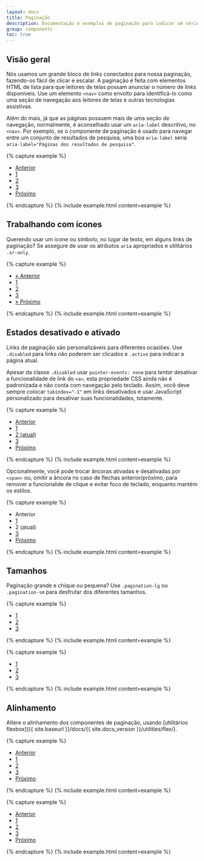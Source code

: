 ```yaml
---
layout: docs
title: Paginação
description: Documentação e exemplos de paginação para indicar um série de conteúdos relacionados, existentes em várias páginas.
group: components
toc: true
---
```


## Visão geral

Nós usamos um grande bloco de links conectados para nossa paginação, fazendo-os fácil de clicar e escalar. A paginação é feita com elementos HTML de lista para que leitores de telas possam anunciar o número de links disponíveis. Use um elemento `<nav>` como envolto para identificá-lo como uma seção de navegação aos leitores de telas e outras tecnologias assistivas.

Além do mais, já que as páginas possuem mais de uma seção de navegação, normalmente, é aconselhado usar um `aria-label` descritivo, no `<nav>`. Por exemplo, se o componente de paginação é usado para navegar entre um conjunto de resultados de pesquisa, uma boa `aria-label` seria  `aria-label="Páginas dos resultados de pesquisa"`.

{% capture example %}
<nav aria-label="Navegação de página exemplo">
  <ul class="pagination">
    <li class="page-item"><a class="page-link" href="#">Anterior</a></li>
    <li class="page-item"><a class="page-link" href="#">1</a></li>
    <li class="page-item"><a class="page-link" href="#">2</a></li>
    <li class="page-item"><a class="page-link" href="#">3</a></li>
    <li class="page-item"><a class="page-link" href="#">Próximo</a></li>
  </ul>
</nav>
{% endcapture %}
{% include example.html content=example %}

## Trabalhando com ícones

Querendo usar um ícone ou símbolo, no lugar de texto, em alguns links de paginação? Se assegure de usar os atributos `aria` apropriados e utilitários `.sr-only`.

{% capture example %}
<nav aria-label="Navegação de página exemplo">
  <ul class="pagination">
    <li class="page-item">
      <a class="page-link" href="#" aria-label="Anterior">
        <span aria-hidden="true">&laquo;</span>
        <span class="sr-only">Anterior</span>
      </a>
    </li>
    <li class="page-item"><a class="page-link" href="#">1</a></li>
    <li class="page-item"><a class="page-link" href="#">2</a></li>
    <li class="page-item"><a class="page-link" href="#">3</a></li>
    <li class="page-item">
      <a class="page-link" href="#" aria-label="Próximo">
        <span aria-hidden="true">&raquo;</span>
        <span class="sr-only">Próximo</span>
      </a>
    </li>
  </ul>
</nav>
{% endcapture %}
{% include example.html content=example %}

## Estados desativado e ativado

Links de paginação são personalizáveis para diferentes ocasiões. Use `.disabled` para links não poderem ser clicados e `.active` para indicar a página atual.

Apesar da classe `.disabled` usar  `pointer-events: none` para _tentar_ desativar a funcionalidade de link do `<a>`, esta propriedade CSS ainda não é padronizada e não conta com navegação pelo teclado. Assim, você deve sempre colocar `tabindex="-1"` em links desativados e usar JavaScript personalizado para desativar suas funcionalidades, totamente.

{% capture example %}
<nav aria-label="...">
  <ul class="pagination">
    <li class="page-item disabled">
      <a class="page-link" href="#" tabindex="-1">Anterior</a>
    </li>
    <li class="page-item"><a class="page-link" href="#">1</a></li>
    <li class="page-item active">
      <a class="page-link" href="#">2 <span class="sr-only">(atual)</span></a>
    </li>
    <li class="page-item"><a class="page-link" href="#">3</a></li>
    <li class="page-item">
      <a class="page-link" href="#">Próximo</a>
    </li>
  </ul>
</nav>
{% endcapture %}
{% include example.html content=example %}

Opcionalmente, você pode trocar âncoras ativadas e desativadas por `<span>` ou, omitir a âncora no caso de flechas anterior/próximo, para remover a funcionalide de clique e evitar foco de teclado, enquanto mantém os estilos.

{% capture example %}
<nav aria-label="...">
  <ul class="pagination">
    <li class="page-item disabled">
      <span class="page-link">Anterior</span>
    </li>
    <li class="page-item"><a class="page-link" href="#">1</a></li>
    <li class="page-item active">
      <span class="page-link">
        2
        <span class="sr-only">(atual)</span>
      </span>
    </li>
    <li class="page-item"><a class="page-link" href="#">3</a></li>
    <li class="page-item">
      <a class="page-link" href="#">Próximo</a>
    </li>
  </ul>
</nav>
{% endcapture %}
{% include example.html content=example %}

## Tamanhos

Paginação grande e chique ou pequena? Use `.pagination-lg` ou `.pagination-sm` para desfrutar dos diferentes tamanhos.

{% capture example %}
<nav aria-label="...">
  <ul class="pagination pagination-lg">
    <li class="page-item disabled">
      <a class="page-link" href="#" tabindex="-1">1</a>
    </li>
    <li class="page-item"><a class="page-link" href="#">2</a></li>
    <li class="page-item"><a class="page-link" href="#">3</a></li>
  </ul>
</nav>
{% endcapture %}
{% include example.html content=example %}

{% capture example %}
<nav aria-label="...">
  <ul class="pagination pagination-sm">
    <li class="page-item disabled">
      <a class="page-link" href="#" tabindex="-1">1</a>
    </li>
    <li class="page-item"><a class="page-link" href="#">2</a></li>
    <li class="page-item"><a class="page-link" href="#">3</a></li>
  </ul>
</nav>
{% endcapture %}
{% include example.html content=example %}

## Alinhamento

Altere o alinhamento dos componentes de paginação, usando [utilitários flexbox]({{ site.baseurl }}/docs/{{ site.docs_version }}/utilities/flex/).

{% capture example %}
<nav aria-label="Navegação de página exemplo">
  <ul class="pagination justify-content-center">
    <li class="page-item disabled">
      <a class="page-link" href="#" tabindex="-1">Anterior</a>
    </li>
    <li class="page-item"><a class="page-link" href="#">1</a></li>
    <li class="page-item"><a class="page-link" href="#">2</a></li>
    <li class="page-item"><a class="page-link" href="#">3</a></li>
    <li class="page-item">
      <a class="page-link" href="#">Próximo</a>
    </li>
  </ul>
</nav>
{% endcapture %}
{% include example.html content=example %}

{% capture example %}
<nav aria-label="Navegação de página exemplo">
  <ul class="pagination justify-content-end">
    <li class="page-item disabled">
      <a class="page-link" href="#" tabindex="-1">Anterior</a>
    </li>
    <li class="page-item"><a class="page-link" href="#">1</a></li>
    <li class="page-item"><a class="page-link" href="#">2</a></li>
    <li class="page-item"><a class="page-link" href="#">3</a></li>
    <li class="page-item">
      <a class="page-link" href="#">Próximo</a>
    </li>
  </ul>
</nav>
{% endcapture %}
{% include example.html content=example %}
